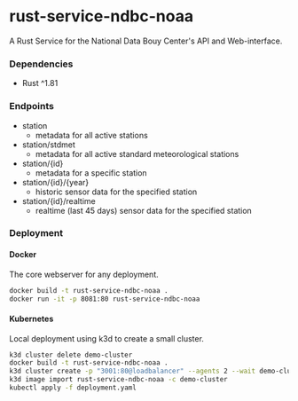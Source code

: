 # rust-service-ndbc-noaa
A Rust Service for the National Data Bouy Center's API and Web-interface.

### Dependencies

* Rust ^1.81

### Endpoints

* station
    * metadata for all active stations
* station/stdmet
    * metadata for all active standard meteorological stations
* station/{id}
    * metadata for a specific station
* station/{id}/{year}
    * historic sensor data for the specified station
* station/{id}/realtime
    * realtime (last 45 days) sensor data for the specified station

### Deployment
#### Docker
The core webserver for any deployment.
``` bash
docker build -t rust-service-ndbc-noaa .
docker run -it -p 8081:80 rust-service-ndbc-noaa
```

#### Kubernetes
Local deployment using k3d to create a small cluster.
``` bash
k3d cluster delete demo-cluster
docker build -t rust-service-ndbc-noaa .
k3d cluster create -p "3001:80@loadbalancer" --agents 2 --wait demo-cluster
k3d image import rust-service-ndbc-noaa -c demo-cluster
kubectl apply -f deployment.yaml
```

